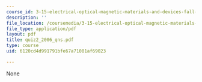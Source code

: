 ```yaml
---
course_id: 3-15-electrical-optical-magnetic-materials-and-devices-fall-2006
description: ''
file_location: /coursemedia/3-15-electrical-optical-magnetic-materials-and-devices-fall-2006/6120cd4d991791bfe67a71081af69023_quiz2_2006_qns.pdf
file_type: application/pdf
layout: pdf
title: quiz2_2006_qns.pdf
type: course
uid: 6120cd4d991791bfe67a71081af69023

---
```

None